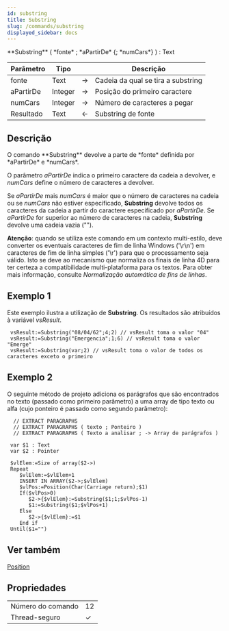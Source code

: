 ```yaml
---
id: substring
title: Substring
slug: /commands/substring
displayed_sidebar: docs
---
```


<!--REF #_command_.Substring.Syntax-->**Substring** ( *fonte* ; *aPartirDe* {; *numCars*} ) : Text<!-- END REF-->
<!--REF #_command_.Substring.Params-->
| Parâmetro | Tipo |  | Descrição |
| --- | --- | --- | --- |
| fonte | Text | &#8594;  | Cadeia da qual se tira a substring |
| aPartirDe | Integer | &#8594;  | Posição do primeiro caractere |
| numCars | Integer | &#8594;  | Número de caracteres a pegar |
| Resultado | Text | &#8592; | Substring de fonte |

<!-- END REF-->

## Descrição 

<!--REF #_command_.Substring.Summary-->O comando **Substring** devolve a parte de *fonte* definida por *aPartirDe* e *numCars*.<!-- END REF-->  
  
O parâmetro *aPartirDe* indica o primeiro caractere da cadeia a devolver, e *numCars* define o número de caracteres a devolver.  
  
Se *aPartirDe* mais *numCars* é maior que o número de caracteres na cadeia ou se *numCars* não estiver especificado, **Substring** devolve todos os caracteres da cadeia a partir do caractere especificado por *aPartirDe*. Se *aPartirDe* for superior ao número de caracteres na cadeia, **Substring** devolve uma cadeia vazia ("").  
  
**Atenção**: quando se utiliza este comando em um contexto multi-estilo, deve converter os eventuais caracteres de fim de linha Windows ('\\r\\n') em caracteres de fim de linha simples ('\\r') para que o processamento seja válido. Isto se deve ao mecanismo que normaliza os finais de linha 4D para ter certeza a compatibilidade multi-plataforma para os textos. Para obter mais informação, consulte *Normalização automática de fins de linhas*.

## Exemplo 1 

Este exemplo ilustra a utilização de **Substring**. Os resultados são atribuídos à variável *vsResult*. 

```4d
 vsResult:=Substring("08/04/62";4;2) // vsResult toma o valor "04"
 vsResult:=Substring("Emergencia";1;6) // vsResult toma o valor "Emerge"
 vsResult:=Substring(var;2) // vsResult toma o valor de todos os caracteres exceto o primeiro
```

## Exemplo 2 

  
O seguinte método de projeto adiciona os parágrafos que são encontrados no texto (passado como primeiro parâmetro) a uma array de tipo texto ou alfa (cujo ponteiro é passado como segundo parâmetro):   
  
```4d
  // EXTRACT PARAGRAPHS
  // EXTRACT PARAGRAPHS ( texto ; Ponteiro )
  // EXTRACT PARAGRAPHS ( Texto a analisar ; -> Array de parágrafos )
 
 var $1 : Text
 var $2 : Pointer
 
 $vlElem:=Size of array($2->)
 Repeat
    $vlElem:=$vlElem+1
    INSERT IN ARRAY($2->;$vlElem)
    $vlPos:=Position(Char(Carriage return);$1)
    If($vlPos>0)
       $2->{$vlElem}:=Substring($1;1;$vlPos-1)
       $1:=Substring($1;$vlPos+1)
    Else
       $2->{$vlElem}:=$1
    End if
 Until($1="")
```

## Ver também 

[Position](position.md)  

## Propriedades

|  |  |
| --- | --- |
| Número do comando | 12 |
| Thread-seguro | &check; |


